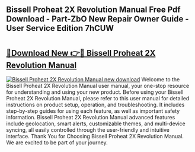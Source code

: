 ## Bissell Proheat 2X Revolution Manual Free Pdf Download - Part-ZbO New Repair Owner Guide - User Service Edition 7hCUW

# <h2><a href="http://bc14060.oget.top/?id=Bissell+Proheat+2X+Revolution+Manual">🔗Download New 👉🔴 Bissell Proheat 2X Revolution Manual</a></h2>

[![Bissell Proheat 2X Revolution Manual new download](https://i.imgur.com/5g1atiW.png)](http://bc14060.oget.top/?id=Bissell+Proheat+2X+Revolution+Manual)
Welcome to the Bissell Proheat 2X Revolution Manual user manual, your one-stop resource for understanding and using your new product. Before using your Bissell Proheat 2X Revolution Manual, please refer to this user manual for detailed instructions on product setup, operation, and troubleshooting. It includes step-by-step guides for using each feature, as well as important safety information. Bissell Proheat 2X Revolution Manual advanced features include geolocation, smart alerts, customizable themes, and multi-device syncing, all easily controlled through the user-friendly and intuitive interface. Thank You for Choosing Bissell Proheat 2X Revolution Manual. We are excited to be part of your journey.
